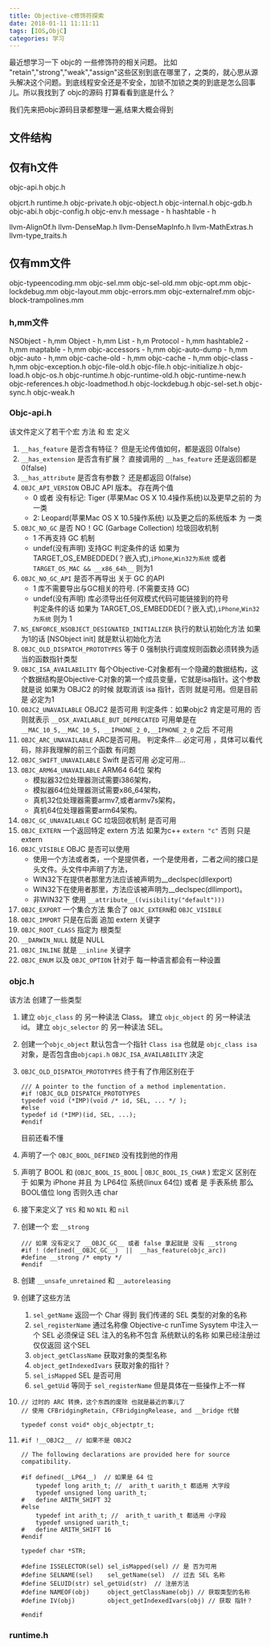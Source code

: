 ```yaml
---
title: Objective-c修饰符探索
date: 2018-01-11 11:11:11
tags: [IOS,ObjC]
categories: 学习
---
```


最近想学习一下 objc的 一些修饰符的相关问题。
比如 "retain","strong","weak","assign"这些区别到底在哪里了，之类的，就心思从源头解决这个问题。到底线程安全还是不安全，加锁不加锁之类的到底是怎么回事儿。所以我找到了 objc的源码 打算看看到底是什么？

我们先来把objc源码目录都整理一遍,结果大概会得到

<!--more-->

## 文件结构

## 仅有h文件

objc-api.h
objc.h

objcrt.h
runtime.h
objc-private.h
objc-object.h
objc-internal.h
objc-gdb.h
objc-abi.h
objc-config.h
objc-env.h
message - h
hashtable - h

llvm-AlignOf.h
llvm-DenseMap.h
llvm-DenseMapInfo.h
llvm-MathExtras.h
llvm-type_traits.h

## 仅有mm文件

objc-typeencoding.mm
objc-sel.mm
objc-sel-old.mm
objc-opt.mm
objc-lockdebug.mm
objc-layout.mm
objc-errors.mm
objc-externalref.mm
objc-block-trampolines.mm


### h,mm文件

NSObject - h,mm
Object - h,mm
List - h,m
Protocol - h,mm
hashtable2 - h,mm
maptable - h,mm
objc-accessors - h,mm
objc-auto-dump - h,mm
objc-auto - h,mm
objc-cache-old - h,mm
objc-cache - h,mm
objc-class - h,mm
objc-exception.h
objc-file-old.h
objc-file.h
objc-initialize.h
objc-load.h
objc-os.h
objc-runtime.h
objc-runtime-old.h
objc-runtime-new.h
objc-references.h
objc-loadmethod.h
objc-lockdebug.h
objc-sel-set.h
objc-sync.h
objc-weak.h


### Objc-api.h

该文件定义了若干个宏 方法 和 宏 定义
1. `__has_feature` 是否含有特征？ 但是无论传值如何，都是返回 0(false)
2. `__has_extension` 是否含有扩展？ 直接调用的 `__has_feature` 还是返回都是 0(false)
3. `__has_attribute` 是否含有参数？ 还是都返回 0(false)
4. `OBJC_API_VERSION` OBJC API 版本。 存在两个值
    * 0 或者 没有标记: Tiger (苹果Mac OS X 10.4操作系统)以及更早之前的 为 一类
    * 2: Leopard(苹果Mac OS X 10.5操作系统) 以及更之后的系统版本 为 一类
5. `OBJC_NO_GC` 是否 NO！GC (Garbage Collection) 垃圾回收机制
    * 1 不再支持 GC 机制
    * undef(没有声明) 支持GC
    判定条件的话 如果为  TARGET_OS_EMBEDDED(？嵌入式),`iPhone`,`Win32为系统` 或者 `TARGET_OS_MAC && __x86_64h__` 则为1
6. `OBJC_NO_GC_API` 是否不再导出 关于 GC 的API
    * 1 库不需要导出与GC相关的符号. (不需要支持 GC)
    * undef(没有声明) 库必须导出任何双模式代码可能链接到的符号      
    判定条件的话 如果为 TARGET_OS_EMBEDDED(？嵌入式),`iPhone`,`Win32为系统` 则为 1
7. `NS_ENFORCE_NSOBJECT_DESIGNATED_INITIALIZER` 执行的默认初始化方法 如果为1的话 [NSObject init] 就是默认初始化方法
8. `OBJC_OLD_DISPATCH_PROTOTYPES` 等于 0 强制执行调度规则函数必须转换为适当的函数指针类型
9. `OBJC_ISA_AVAILABILITY` 每个Objective-C对象都有一个隐藏的数据结构，这个数据结构是Objective-C对象的第一个成员变量，它就是isa指针。这个参数就是说 如果为 OBJC2 的时候 就取消该 isa 指针，否则 就是可用。但是目前 是 必定为1
10. `OBJC2_UNAVAILABLE` OBJC2 是否可用
    判定条件：如果objc2 肯定是可用的 否则就表示 `__OSX_AVAILABLE_BUT_DEPRECATED` 可用单是在 `__MAC_10_5,__MAC_10_5, __IPHONE_2_0,__IPHONE_2_0` 之后 不可用
11. `OBJC_ARC_UNAVAILABLE` ARC是否可用。
    判定条件...  必定可用 ，具体可以看代码，除非我理解的前三个函数 有问题
12. `OBJC_SWIFT_UNAVAILABLE` Swift 是否可用 必定可用...
13. `OBJC_ARM64_UNAVAILABLE` ARM64 64位 架构
    * 模拟器32位处理器测试需要i386架构，
    * 模拟器64位处理器测试需要x86_64架构，
    * 真机32位处理器需要armv7,或者armv7s架构，
    * 真机64位处理器需要arm64架构。
14. `OBJC_GC_UNAVAILABLE` GC 垃圾回收机制 是否可用
15. `OBJC_EXTERN` 一个返回特定 extern 方法
    如果为c++ `extern "c"` 否则 只是 extern
16. `OBJC_VISIBLE` OBJC 是否可以使用
      * 使用一个方法或者类，一个是提供者，一个是使用者，二者之间的接口是头文件。头文件中声明了方法，
      * WIN32下在提供者那里方法应该被声明为__declspec(dllexport)
      * WIN32下在使用者那里，方法应该被声明为__declspec(dllimport)。
      * 非WIN32下 使用 `__attribute__((visibility("default")))`
17. `OBJC_EXPORT` 一个集合方法 集合了  `OBJC_EXTERN`和 `OBJC_VISIBLE`
18. `OBJC_IMPORT` 只是在后面 追加 extern 关键字
19. `OBJC_ROOT_CLASS` 指定为 根类型
20. `__DARWIN_NULL` 就是 NULL
21. `OBJC_INLINE` 就是 `__inline` 关键字
22. `OBJC_ENUM` 以及 `OBJC_OPTION` 针对于 每一种语言都会有一种设置

### objc.h
该方法 创建了一些类型

1.  建立 `objc_class` 的 另一种读法 Class。
    建立 `objc_object` 的 另一种读法 id。
    建立 `objc_selector` 的 另一种读法 SEL。

2. 创建一个`objc_object` 默认包含一个指针 `Class isa` 也就是 `objc_class isa` 对象，是否包含由`objcapi.h`     `OBJC_ISA_AVAILABILITY` 决定

3. `OBJC_OLD_DISPATCH_PROTOTYPES` 终于有了作用区别在于
    ````objc
    /// A pointer to the function of a method implementation.
    #if !OBJC_OLD_DISPATCH_PROTOTYPES
    typedef void (*IMP)(void /* id, SEL, ... */ );
    #else
    typedef id (*IMP)(id, SEL, ...);
    #endif
    ````
    目前还看不懂

4. 声明了一个 `OBJC_BOOL_DEFINED` 没有找到他的作用
5. 声明了 BOOL 和 (`OBJC_BOOL_IS_BOOL` | `OBJC_BOOL_IS_CHAR` ) 宏定义 区别在于
  如果为 iPhone 并且 为 LP64位 系统(linux 64位) 或者 是 手表系统 那么 BOOL值位 long 否则久违 char
6. 接下来定义了 `YES` 和 `NO` `NIL` 和 `nil`
7. 创建一个 宏 `__strong`
    ````objc
    /// 如果 没有定义了 __OBJC_GC__ 或者 false 拿起就是 没有 __strong
    #if ! (defined(__OBJC_GC__)  ||  __has_feature(objc_arc))
    #define __strong /* empty */
    #endif
    ````
8. 创建 `__unsafe_unretained` 和 `__autoreleasing`
9. 创建了这些方法
    1. `sel_getName` 返回一个 Char 得到 我们传递的 SEL 类型的对象的名称
    2. `sel_registerName` 通过名称像 Objective-c runTime Sysytem 中注入一个 SEL
 必须保证 SEL 注入的名称不包含 系统默认的名称 如果已经注册过
 仅仅返回 这个SEL
    3. `object_getClassName` 获取对象的类型名称
    4. `object_getIndexedIvars` 获取对象的指针？
    5. `sel_isMapped` SEL 是否可用
    6. `sel_getUid` 等同于  `sel_registerName` 但是具体在一些操作上不一样
10.  
    ````objc
    // 过时的 ARC 转换，这个东西的废除 也就是最近的事儿了
    // 使用 CFBridgingRetain, CFBridgingRelease, and __bridge 代替

    typedef const void* objc_objectptr_t;
    ````
11.
    ````objc
    #if !__OBJC2__ // 如果不是 OBJC2

    // The following declarations are provided here for source compatibility.

    #if defined(__LP64__)  // 如果是 64 位
        typedef long arith_t; //  arith_t uarith_t 都适用 大字段
        typedef unsigned long uarith_t;
    #   define ARITH_SHIFT 32
    #else
        typedef int arith_t; //  arith_t uarith_t 都适用 小字段
        typedef unsigned uarith_t;
    #   define ARITH_SHIFT 16
    #endif

    typedef char *STR;

    #define ISSELECTOR(sel) sel_isMapped(sel) // 是 否为可用
    #define SELNAME(sel)	sel_getName(sel)  // 过去 SEL 名称
    #define SELUID(str)	sel_getUid(str)  // 注册方法
    #define NAMEOF(obj)     object_getClassName(obj) // 获取类型的名称
    #define IV(obj)         object_getIndexedIvars(obj) // 获取 指针？

    #endif
    ````
### runtime.h
